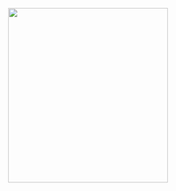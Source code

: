 <p align="center">
<img src="https://mhabibr02.github.io/Page-Web-Development/assets/img/portfolio/webdev-51.png" width="80%" height="30%">
</p>
